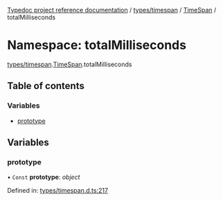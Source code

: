 [Typedoc project reference documentation](../README.md) / [types/timespan](types_timespan.md) / [TimeSpan](types_timespan.timespan.md) / totalMilliseconds

# Namespace: totalMilliseconds

[types/timespan](types_timespan.md).[TimeSpan](types_timespan.timespan.md).totalMilliseconds

## Table of contents

### Variables

- [prototype](types_timespan.timespan.totalmilliseconds.md#prototype)

## Variables

### prototype

• `Const` **prototype**: *object*

Defined in: [types/timespan.d.ts:217](https://github.com/DocuWare/REST-Sample-TS/blob/6171aa8/src/types/timespan.d.ts#L217)
